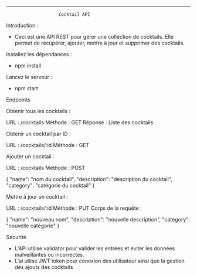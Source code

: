 
****************************************************
                        Cocktail API
Introduction :

- Ceci est une API REST pour gérer une collection de cocktails. Elle permet de récupérer, ajouter, mettre à jour et supprimer des cocktails.


Installez les dépendances :

- npm install


Lancez le serveur :

- npm start


Endpoints


Obtenir tous les cocktails : 

URL : /cocktails
Méthode : GET
Réponse : Liste des cocktails


Obtenir un cocktail par ID :

URL : /cocktails/:id
Méthode : GET


Ajouter un cocktail :

URL : /cocktails
Méthode : POST

{
  "name": "nom du cocktail",
  "description": "description du cocktail",
  "category": "catégorie du cocktail"
}

Mettre à jour un cocktail : 

URL : /cocktails/:id
Méthode : PUT
Corps de la requête : 

{
  "name": "nouveau nom",
  "description": "nouvelle description",
  "category": "nouvelle catégorie"
}

Sécurité


- L'API utilise validator pour valider les entrées et éviter les données malveillantes ou incorrectes.
- L'ai utlise JWT token pour conexion des utilisateur ainsi que la gestion des ajouts des cocktails
